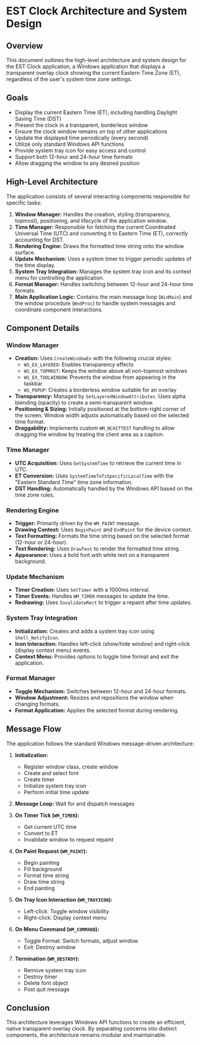 # EST Clock Architecture and System Design

## Overview

This document outlines the high-level architecture and system design for the EST Clock application, a Windows application that displays a transparent overlay clock showing the current Eastern Time Zone (ET), regardless of the user's system time zone settings.

## Goals

- Display the current Eastern Time (ET), including handling Daylight Saving Time (DST)
- Present the clock in a transparent, borderless window
- Ensure the clock window remains on top of other applications
- Update the displayed time periodically (every second)
- Utilize only standard Windows API functions
- Provide system tray icon for easy access and control
- Support both 12-hour and 24-hour time formats
- Allow dragging the window to any desired position

## High-Level Architecture

The application consists of several interacting components responsible for specific tasks:

1. **Window Manager:** Handles the creation, styling (transparency, topmost), positioning, and lifecycle of the application window.
2. **Time Manager:** Responsible for fetching the current Coordinated Universal Time (UTC) and converting it to Eastern Time (ET), correctly accounting for DST.
3. **Rendering Engine:** Draws the formatted time string onto the window surface.
4. **Update Mechanism:** Uses a system timer to trigger periodic updates of the time display.
5. **System Tray Integration:** Manages the system tray icon and its context menu for controlling the application.
6. **Format Manager:** Handles switching between 12-hour and 24-hour time formats.
7. **Main Application Logic:** Contains the main message loop (`WinMain`) and the window procedure (`WndProc`) to handle system messages and coordinate component interactions.

## Component Details

### Window Manager

- **Creation:** Uses `CreateWindowEx` with the following crucial styles:
  - `WS_EX_LAYERED`: Enables transparency effects
  - `WS_EX_TOPMOST`: Keeps the window above all non-topmost windows
  - `WS_EX_TOOLWINDOW`: Prevents the window from appearing in the taskbar
  - `WS_POPUP`: Creates a borderless window suitable for an overlay
- **Transparency:** Managed by `SetLayeredWindowAttributes`. Uses alpha blending (opacity) to create a semi-transparent window.
- **Positioning & Sizing:** Initially positioned at the bottom-right corner of the screen. Window width adjusts automatically based on the selected time format.
- **Draggability:** Implements custom `WM_NCHITTEST` handling to allow dragging the window by treating the client area as a caption.

### Time Manager

- **UTC Acquisition:** Uses `GetSystemTime` to retrieve the current time in UTC.
- **ET Conversion:** Uses `SystemTimeToTzSpecificLocalTime` with the "Eastern Standard Time" time zone information.
- **DST Handling:** Automatically handled by the Windows API based on the time zone rules.

### Rendering Engine

- **Trigger:** Primarily driven by the `WM_PAINT` message.
- **Drawing Context:** Uses `BeginPaint` and `EndPaint` for the device context.
- **Text Formatting:** Formats the time string based on the selected format (12-hour or 24-hour).
- **Text Rendering:** Uses `DrawText` to render the formatted time string.
- **Appearance:** Uses a bold font with white text on a transparent background.

### Update Mechanism

- **Timer Creation:** Uses `SetTimer` with a 1000ms interval.
- **Timer Events:** Handles `WM_TIMER` messages to update the time.
- **Redrawing:** Uses `InvalidateRect` to trigger a repaint after time updates.

### System Tray Integration

- **Initialization:** Creates and adds a system tray icon using `Shell_NotifyIcon`.
- **Icon Interaction:** Handles left-click (show/hide window) and right-click (display context menu) events.
- **Context Menu:** Provides options to toggle time format and exit the application.

### Format Manager

- **Toggle Mechanism:** Switches between 12-hour and 24-hour formats.
- **Window Adjustment:** Resizes and repositions the window when changing formats.
- **Format Application:** Applies the selected format during rendering.

## Message Flow

The application follows the standard Windows message-driven architecture:

1. **Initialization:**
   - Register window class, create window
   - Create and select font
   - Create timer
   - Initialize system tray icon
   - Perform initial time update

2. **Message Loop:** Wait for and dispatch messages

3. **On Timer Tick (`WM_TIMER`):**
   - Get current UTC time
   - Convert to ET
   - Invalidate window to request repaint

4. **On Paint Request (`WM_PAINT`):**
   - Begin painting
   - Fill background
   - Format time string
   - Draw time string
   - End painting

5. **On Tray Icon Interaction (`WM_TRAYICON`):**
   - Left-click: Toggle window visibility
   - Right-click: Display context menu

6. **On Menu Command (`WM_COMMAND`):**
   - Toggle Format: Switch formats, adjust window
   - Exit: Destroy window

7. **Termination (`WM_DESTROY`):**
   - Remove system tray icon
   - Destroy timer
   - Delete font object
   - Post quit message

## Conclusion

This architecture leverages Windows API functions to create an efficient, native transparent overlay clock. By separating concerns into distinct components, the architecture remains modular and maintainable.